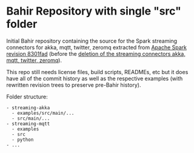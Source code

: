 # Bahir Repository with single "src" folder

Initial Bahir repository containing the source for the Spark streaming connectors for akka, mqtt, twitter, zeromq 
extracted from [Apache Spark revision 8301fad](https://github.com/apache/spark/tree/8301fadd8d269da11e72870b7a889596e3337839)
(before the [deletion of the streaming connectors akka, mqtt, twitter, zeromq](https://issues.apache.org/jira/browse/SPARK-13843)). 

This repo still needs license files, build scripts, READMEs, etc but it does have all of 
the commit history as well as the respective examples (with rewritten revision trees to preserve pre-Bahir history).


Folder structure:
```
- streaming-akka
  - examples/src/main/...
  - src/main/...
- streaming-mqtt
  - examples
  - src
  - python
- ...
```
